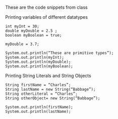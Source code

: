 These are the code snippets from class

Printing variables of different datatypes
```
int myInt = 30;
double myDouble = 2.5 ;
boolean myBoolean = true;

myDouble = 3.7;

System.out.println(“These are primitive types”);
System.out.println(myInt);
System.out.println(myDouble);
System.out.println(myBoolean);
```
Printing String Literals and String Objects
```
String firstName = “Charles”;
String lastName = new String(“Babbage”);
String otherLiteral = “Charles”;
String otherObject= new String(“Babbage”);

System.out.println(firstName);
System.out.println(lastName);
```